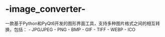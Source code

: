 # -image_converter-
一款基于Python和PyQt6开发的图形界面工具，支持多种图片格式之间的相互转换，包括： - JPG/JPEG - PNG - BMP - GIF - TIFF - WEBP - ICO
